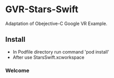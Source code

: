 # GVR-Stars-Swift

Adaptation of Obejective-C Google VR Example.

## Install 
* In Podfile directory run command 'pod install'
* After use StarsSwift.xcworkspace

### Welcome


